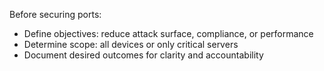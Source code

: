 Before securing ports:

- Define objectives: reduce attack surface, compliance, or performance
- Determine scope: all devices or only critical servers
- Document desired outcomes for clarity and accountability